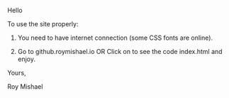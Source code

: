 Hello

To use the site properly:

1. You need to have internet connection (some CSS fonts are online).

2. Go to github.roymishael.io OR Click on to see the code index.html and enjoy.

 

Yours,

Roy Mishael
